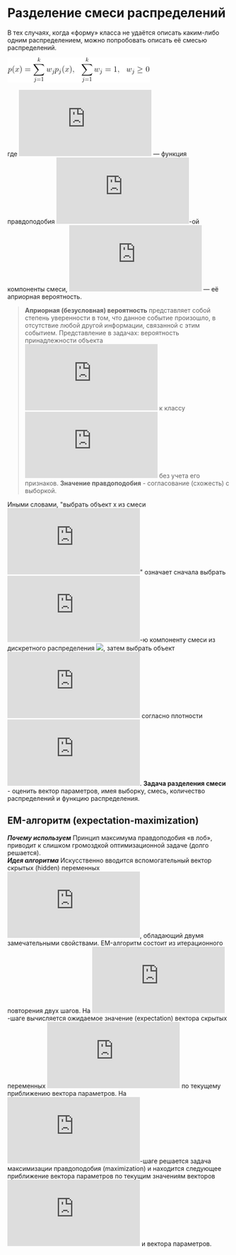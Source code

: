 #  Разделение смеси распределений


В тех случаях, когда «форму» класса не удаётся описать каким-либо одним распределением, можно попробовать описать её смесью распределений.

![equation](CodeCogsEqn.gif)

где ![](https://latex.codecogs.com/gif.latex?p_j(x)) — функция правдоподобия ![](https://latex.codecogs.com/gif.latex?j)-ой компоненты смеси, ![](https://latex.codecogs.com/gif.latex?w_j) — её априорная вероятность.

>**Априорная  (безусловная) вероятность** представляет собой степень уверенности в том, что данное событие произошло, в отсутствие любой другой информации, связанной с этим событием. Представление в задачах: вероятность принадлежности объекта ![](https://latex.codecogs.com/gif.latex?X) к классу ![](https://latex.codecogs.com/gif.latex?A) без учета его признаков.
>**Значение правдоподобия** - согласование (схожесть) с выборкой.

Иными словами, "выбрать объект x из смеси ![](https://latex.codecogs.com/gif.latex?p(x))" означает сначала выбрать ![](https://latex.codecogs.com/gif.latex?j)-ю компоненту смеси из дискретного распределения ![](https://latex.codecogs.com/gif.latex?\{w_1,&space;\dots&space;,&space;w_k\}), затем выбрать объект ![](https://latex.codecogs.com/gif.latex?x) согласно плотности ![](https://latex.codecogs.com/gif.latex?p_j(x)).
**Задача разделения смеси** - оценить вектор параметров, имея выборку,  смесь, количество распределений и функцию распределения.
## EM-алгоритм (expectation-maximization)
***Почему используем***
Принцип максимума правдоподобия «в лоб», приводит к слишком громоздкой оптимизационной задаче (долго решается).  
***Идея алгоритма***
Искусственно вводится вспомогательный вектор скрытых (hidden) переменных ![](https://latex.codecogs.com/gif.latex?G), обладающий двумя замечательными свойствами. 
EM-алгоритм состоит из итерационного повторения двух шагов. 
На ![](https://latex.codecogs.com/gif.latex?E)-шаге вычисляется ожидаемое значение (expectation) вектора скрытых переменных ![](https://latex.codecogs.com/gif.latex?G) по текущему приближению вектора параметров. На ![](https://latex.codecogs.com/gif.latex?M)-шаге решается задача максимизации правдоподобия (maximization) и находится следующее приближение вектора параметров по текущим значениям векторов ![](https://latex.codecogs.com/gif.latex?G) и вектора параметров.

